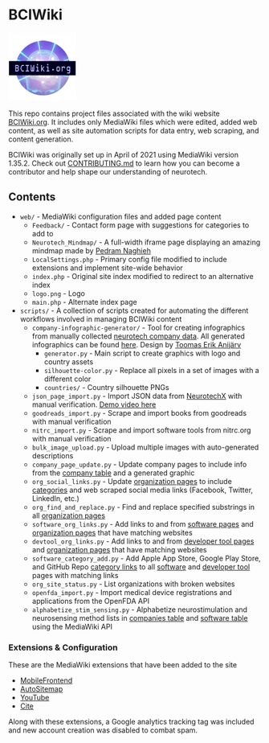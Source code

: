 # BCIWiki

![Logo](web/logo.png)

This repo contains project files associated with the wiki website [BCIWiki.org](https://BCIWiki.org). It includes only MediaWiki files which were edited, added web content, as well as site automation scripts for data entry, web scraping, and content generation.

BCIWiki was originally set up in April of 2021 using MediaWiki version 1.35.2. Check out [CONTRIBUTING.md](CONTRIBUTING.md) to learn how you can become a contributor and help shape our understanding of neurotech.


## Contents
- `web/` - MediaWiki configuration files and added page content 
    - `Feedback/` - Contact form page with suggestions for categories to add to
    - `Neurotech_Mindmap/` - A full-width iframe page displaying an amazing mindmap made by [Pedram Naghieh](https://github.com/PedRaMNG)
    - `LocalSettings.php` - Primary config file modified to include extensions and implement site-wide behavior
    - `index.php` - Original site index modified to redirect to an alternative index
    - `logo.png` - Logo
    - `main.php` - Alternate index page
- `scripts/` - A collection of scripts created for automating the different workflows involved in managing BCIWiki content
    - `company-infographic-generator/` - Tool for creating infographics from manually collected [neurotech company data](https://bciwiki.org/index.php/Category:Companies). All generated infographics can be found [here](https://bciwiki.org/index.php/Company_Profiles). Design by [Toomas Erik Anijärv](https://www.toomaserikanijarv.com/)
        - `generator.py` - Main script to create graphics with logo and country assets
        - `silhouette-color.py` - Replace all pixels in a set of images with a different color
        - `countries/` - Country silhouette PNGs
    - `json_page_import.py` - Import JSON data from [NeurotechX](https://neurotechx.com/neurotech-ecosystem/) with manual verification. [Demo video here](https://drive.google.com/file/d/1he-GLCO5Wxq96iiPljpCqNO3G75q4YGm/view?usp=sharing)
    - `goodreads_import.py` - Scrape and import books from goodreads with manual verification
    - `nitrc_import.py` - Scrape and import software tools from nitrc.org with manual verification
    - `bulk_image_upload.py` - Upload multiple images with auto-generated descriptions
    - `company_page_update.py` - Update company pages to include info from the [company table](https://bciwiki.org/index.php/Category:Companies) and a generated graphic
    - `org_social_links.py` - Update [organization pages](https://bciwiki.org/index.php/Category:Organizations) to include [categories](https://www.mediawiki.org/wiki/Help:Categories) and web scraped social media links (Facebook, Twitter, LinkedIn, etc.)
    - `org_find_and_replace.py` - Find and replace specified substrings in all [organization pages](https://bciwiki.org/index.php/Category:Organizations)
    - `software_org_links.py` - Add links to and from [software pages](https://bciwiki.org/index.php/Category:Software) and [organization pages](https://bciwiki.org/index.php/Category:Organizations) that have matching websites
    - `devtool_org_links.py` - Add links to and from [developer tool pages](https://bciwiki.org/index.php/Category:Developer_Tools) and [organization pages](https://bciwiki.org/index.php/Category:Organizations) that have matching websites
    - `software_category_add.py` - Add Apple App Store, Google Play Store, and GitHub Repo [category links](https://www.mediawiki.org/wiki/Help:Categories) to all [software](https://bciwiki.org/index.php/Category:Software) and [developer tool](https://bciwiki.org/index.php/Category:Developer_Tools) pages with matching links
    - `org_site_status.py` - List organizations with broken websites
    - `openfda_import.py` - Import medical device registrations and applications from the OpenFDA API
    - `alphabetize_stim_sensing.py` - Alphabetize neurostimulation and neurosensing method lists in [companies table](https://bciwiki.org/index.php/Brain_Computer_Interface_Companies) and [software table](https://bciwiki.org/index.php/Category:Software) using the MediaWiki API

### Extensions & Configuration
These are the MediaWiki extensions that have been added to the site
- [MobileFrontend](https://www.mediawiki.org/wiki/Extension:MobileFrontend)
- [AutoSitemap](https://www.mediawiki.org/wiki/Extension:AutoSitemap)
- [YouTube](https://www.mediawiki.org/wiki/Extension:YouTube)
- [Cite](https://www.mediawiki.org/wiki/Extension:Cite)

Along with these extensions, a Google analytics tracking tag was included and new account creation was disabled to combat spam.

